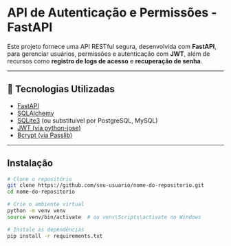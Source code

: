# API de Autenticação e Permissões - FastAPI

Este projeto fornece uma API RESTful segura, desenvolvida com **FastAPI**, para gerenciar usuários, permissões e autenticação com **JWT**, além de recursos como **registro de logs de acesso** e **recuperação de senha**.

---

## 🚀 Tecnologias Utilizadas

- [FastAPI](https://fastapi.tiangolo.com/)
- [SQLAlchemy](https://www.sqlalchemy.org/)
- [SQLite3](https://www.sqlite.org/) (ou substituível por PostgreSQL, MySQL)
- [JWT (via python-jose)](https://github.com/mpdavis/python-jose)
- [Bcrypt (via Passlib)](https://passlib.readthedocs.io/)

---

##  Instalação

```bash
# Clone o repositório
git clone https://github.com/seu-usuario/nome-do-repositorio.git
cd nome-do-repositorio

# Crie o ambiente virtual
python -m venv venv
source venv/bin/activate  # ou venv\Scripts\activate no Windows

# Instale as dependências
pip install -r requirements.txt
